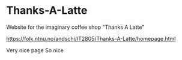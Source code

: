 # Thanks-A-Latte
Website for the imaginary coffee shop "Thanks A Latte"

https://folk.ntnu.no/andschj/IT2805/Thanks-A-Latte/homepage.html

Very nice page
So nice
